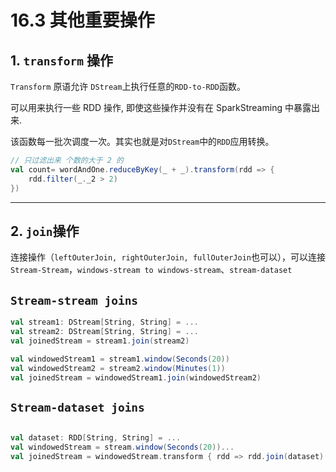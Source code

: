 # 16.3 其他重要操作

## 1. `transform` 操作

`Transform` 原语允许 `DStream`上执行任意的`RDD-to-RDD`函数。

可以用来执行一些 RDD 操作, 即使这些操作并没有在 SparkStreaming 中暴露出来.

该函数每一批次调度一次。其实也就是对`DStream`中的`RDD`应用转换。

```scala
// 只过滤出来 个数的大于 2 的
val count= wordAndOne.reduceByKey(_ + _).transform(rdd => {
    rdd.filter(_._2 > 2)
})
```

---

## 2. `join`操作

连接操作（`leftOuterJoin, rightOuterJoin, fullOuterJoin`也可以），可以连接`Stream-Stream`，`windows-stream to windows-stream`、`stream-dataset`

## `Stream-stream joins`

```scala
val stream1: DStream[String, String] = ...
val stream2: DStream[String, String] = ...
val joinedStream = stream1.join(stream2)
```

```scala
val windowedStream1 = stream1.window(Seconds(20))
val windowedStream2 = stream2.window(Minutes(1))
val joinedStream = windowedStream1.join(windowedStream2)
```
## `Stream-dataset joins`
```scala

val dataset: RDD[String, String] = ...
val windowedStream = stream.window(Seconds(20))...
val joinedStream = windowedStream.transform { rdd => rdd.join(dataset) }
```